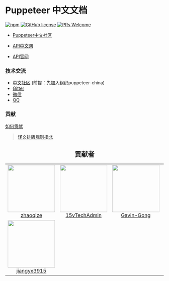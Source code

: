 # Puppeteer 中文文档
[![npm](https://img.shields.io/npm/v/puppeteer-api-zh_cn.svg?style=flat)](https://github.com/zhaoqize/puppeteer-api-zh_CN)
[![GitHub license](https://img.shields.io/github/license/zhaoqize/puppeteer-api-zh_CN.svg)](https://github.com/zhaoqize/puppeteer-api-zh_CN/blob/master/LICENSE)
[![PRs Welcome](https://img.shields.io/badge/PRs-welcome-brightgreen.svg)]()

- [Puppeteer中文社区](https://puppeteer-china.github.io/)

- [API中文网](https://zhaoqize.github.io/puppeteer-api-zh_CN/)

- [API官网](https://github.com/GoogleChrome/puppeteer/blob/master/docs/api.md)

### 技术交流

- [中文社区](https://github.com/orgs/puppeteer-china/teams/forum) (前提：先加入组织puppeteer-china)
- [Gitter](https://gitter.im/puppeteer-China/Lobby)
- [微信](https://github.com/zhaoqize/puppeteer-api-zh_CN/blob/master/img/wechat.jpeg)
- [QQ](https://github.com/zhaoqize/puppeteer-api-zh_CN/blob/master/img/qq.jpeg)

### 贡献
[如何贡献](./CONTRIBUTING.md)
> [译文排版规则指北](https://github.com/xitu/gold-miner/wiki/%E8%AF%91%E6%96%87%E6%8E%92%E7%89%88%E8%A7%84%E5%88%99%E6%8C%87%E5%8C%97)


<h2 align="center">贡献者</h2>

<table>
  <tbody>
    <tr>
      <td align="center">
        <a href="https://github.com/zhaoqize">
          <img width="150" height="150" src="https://github.com/zhaoqize.png?v=3&s=150">
          </br>
          zhaoqize
        </a>
      </td>
      <td align="center">
        <a href="https://github.com/15vTechAdmin">
          <img width="150" height="150" src="https://github.com/15vTechAdmin.png?v=3&s=150">
          </br>
          15vTechAdmin
        </a>
      </td>
      <td align="center">
        <a href="https://github.com/Gavin-Gong">
          <img width="150" height="150" src="https://github.com/Gavin-Gong.png?v=3&s=150">
          </br>
          Gavin-Gong
        </a>
      </td>
      <td align="center">
        <a href="https://github.com/ilaipi">
          <img width="150" height="150" src="https://github.com/ilaipi.png?v=3&s=150">
          </br>
          ilaipi
        </a>
      </td>
      <td align="center">
        <a href="https://github.com/abcdGJJ">
          <img width="150" height="150" src="https://github.com/abcdGJJ.png?v=3&s=150">
          </br>
          abcdGJJ
        </a>
      </td>
    </tr>
    <tr>
      <td align="center">
        <a href="https://github.com/jiangyx3915">
          <img width="150" height="150" src="https://github.com/jiangyx3915.png?v=3&s=150">
          </br>
          jiangyx3915
        </a>
      </td>
    <tr>
  <tbody>
</table>


